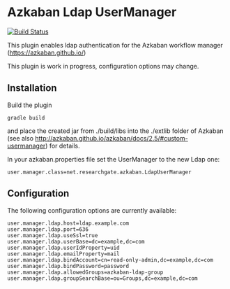 Azkaban Ldap UserManager
========================

[![Build Status](https://travis-ci.org/researchgate/azkaban-ldap-usermanager.svg?branch=master)](https://travis-ci.org/researchgate/azkaban-ldap-usermanager)

This plugin enables ldap authentication for the Azkaban workflow manager (https://azkaban.github.io/)

This plugin is work in progress, configuration options may change.

Installation
------------

Build the plugin

```
gradle build
```

and place the created jar from ./build/libs into the ./extlib folder of Azkaban (see also http://azkaban.github.io/azkaban/docs/2.5/#custom-usermanager) for details.

In your azkaban.properties file set the UserManager to the new Ldap one:

```
user.manager.class=net.researchgate.azkaban.LdapUserManager
```

Configuration
-------------

The following configuration options are currently available:

```
user.manager.ldap.host=ldap.example.com
user.manager.ldap.port=636
user.manager.ldap.useSsl=true
user.manager.ldap.userBase=dc=example,dc=com
user.manager.ldap.userIdProperty=uid
user.manager.ldap.emailProperty=mail
user.manager.ldap.bindAccount=cn=read-only-admin,dc=example,dc=com
user.manager.ldap.bindPassword=password
user.manager.ldap.allowedGroups=azkaban-ldap-group
user.manager.ldap.groupSearchBase=ou=Groups,dc=example,dc=com
```
